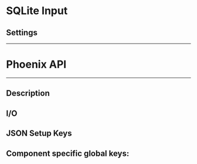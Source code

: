 # SQLite Input
## Settings

___
# Phoenix API
___
## Description

## I/O

## JSON Setup Keys

Component specific global keys:
- 